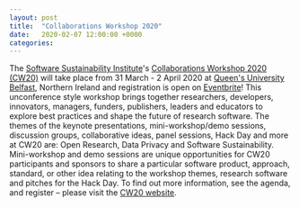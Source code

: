 ```yaml
---
layout: post
title:  "Collaborations Workshop 2020"
date:   2020-02-07 12:00:00 +0000
categories: 
---
```


The [Software Sustainability Institute](https://www.software.ac.uk/)'s [Collaborations Workshop 2020 (CW20)](http://bit.ly/ssi-cw20) will take place from 31 March - 2 April 2020 at [Queen's University Belfast](http://qub.ac.uk/), Northern Ireland and registration is open on [Eventbrite](https://www.eventbrite.co.uk/e/collaborations-workshop-2020-cw20-collabw20-tickets-72375437883?aff=eScienceLab)! This unconference style workshop brings together researchers, developers, innovators, managers, funders, publishers, leaders and educators to explore best practices and shape the future of research software. The themes of the keynote presentations, mini-workshop/demo sessions, discussion groups, collaborative ideas, panel sessions, Hack Day and more at CW20 are: Open Research, Data Privacy and Software Sustainability. Mini-workshop and demo sessions are unique opportunities for CW20 participants and sponsors to share a particular software product, approach, standard, or other idea relating to the workshop themes, research software and pitches for the Hack Day. To find out more information, see the agenda, and register – please visit the [CW20 website](http://bit.ly/ssi-cw20).

